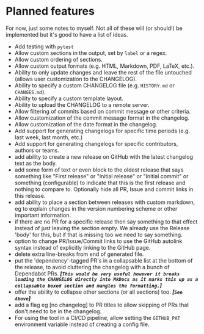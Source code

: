 # Planned features

For now, just some notes to myself. Not all of these will (or should!) be
implemented but it's good to have a list of ideas.

- Add testing with `pytest`
- Allow custom sections in the output, set by `label` or a regex.
- Allow custom ordering of sections.
- Allow custom output formats (e.g. HTML, Markdown, PDF, LaTeX, etc.).
- Ability to only update changes and leave the rest of the file untouched
  (allows user customization to the CHANGELOG).
- Ability to specify a custom CHANGELOG file (e.g. `HISTORY.md` or
  `CHANGES.md`).
- Ability to specify a custom template layout.
- Ability to upload the CHANGELOG to a remote server.
- Allow filtering of commits based on commit message or other criteria.
- Allow customization of the commit message format in the changelog.
- Allow customization of the date format in the changelog.
- Add support for generating changelogs for specific time periods (e.g. last
  week, last month, etc.)
- Add support for generating changelogs for specific contributors, authors or
  teams.
- add ability to create a new release on GitHub with the latest changelog text
  as the body.
- add some form of text or even block to the oldest release that says something
  like "First release" or "Initial release" or "Initial commit" or something
  (configurable) to indicate that this is the first release and nothing to
  compare to. Optionally hide all PR, Issue and commit links in this release.
- add ability to place a section between releases with custom markdown, eg to
  explain changes in the version numbering scheme or other important
  information.
- if there are no PR for a specific release then say something to that effect
  instead of just leaving the section empty. We already use the Release 'body'
  for this, but if that is missing too we need to say something.
- option to change PR/Issue/Commit links to use the GitHub autolink syntax
  instead of explicitly linking to the GitHub page.
- delete extra line-breaks from end of generated file.
- put the 'dependency'-tagged PR's in a collapsable list at the bottom of the
  release, to avoid cluttering the changelog with a bunch of Dependabot PRs.
  _**[`This would be very useful however it breaks loading the CHANGELOG directly
  into MkDocs as it marks this up as a collapsable boxed section and mangles the
  formatting.`]**_
- offer the ability to collapse other sections (or all sections) too. _**[`See
  Above`]**_
- add a flag eg [no changelog] to PR titles to allow skipping of PRs that don't
  need to be in the changelog.
- For using the tool in a CI/CD pipeline, allow setting the `GITHUB_PAT`
  environment variable instead of creating a config file.
